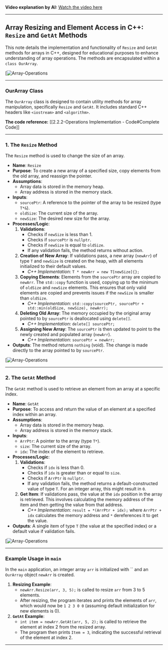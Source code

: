
**Video explanation by AI:** [Watch the video here]()

---

## Array Resizing and Element Access in C++: `Resize` and `GetAt` Methods

This note details the implementation and functionality of `Resize` and `GetAt` methods for arrays in C++, designed for educational purposes to enhance understanding of array operations. The methods are encapsulated within a `class OurArray`.

[![Array-Operations](G:\DSA\Slides\Array-Operations\s1.png)

---
### **OurArray Class**

The `OurArray` class is designed to contain utility methods for array manipulation, specifically `Resize` and `GetAt`. It includes standard C++ headers like `<iostream>` and `<algorithm>`.

**The code reference:** [[2.2.2-Operations Implementation - Code#Complete Code]] 

---
### **1. The `Resize` Method**

The `Resize` method is used to change the size of an array.

- **Name**: `Resize`
- **Purpose**: To create a new array of a specified size, copy elements from the old array, and reassign the pointer.
- **Assumptions**:
    - Array data is stored in the memory heap.
    - Array address is stored in the memory stack.
- **Inputs**:
    - `sourcePtr`: A reference to the pointer of the array to be resized (type `T*&`).
    - `oldSize`: The current size of the array.
    - `newSize`: The desired new size for the array.
- **Processes/Logic**:
    1. **Validations**:
        - Checks if `newSize` is less than 1.
        - Checks if `sourcePtr` is `nullptr`.
        - Checks if `newSize` is equal to `oldSize`.
        - If any validation fails, the method returns without action.
    2. **Creation of New Array**: If validations pass, a new array (`newArr`) of type `T` and `newSize` is created on the heap, with all elements initialized to their default values.
        - _C++ Implementation_: `T * newArr = new T[newSize]{};`
    3. **Copying Elements**: Elements from the `sourcePtr` array are copied to `newArr`. The `std::copy` function is used, copying up to the minimum of `oldSize` and `newSize` elements. This ensures that only valid elements are copied and prevents issues if the `newSize` is smaller than `oldSize`.
        - _C++ Implementation_: `std::copy(sourcePtr, sourcePtr + std::min(oldSize, newSize), newArr);`
    4. **Deleting Old Array**: The memory occupied by the original array pointed to by `sourcePtr` is deallocated using `delete[]`.
        - _C++ Implementation_: `delete[] sourcePtr;`
    5. **Assigning New Array**: The `sourcePtr` is then updated to point to the newly created and populated array (`newArr`).
        - _C++ Implementation_: `sourcePtr = newArr;`
- **Outputs**: The method returns `nothing` (void). The change is made directly to the array pointed to by `sourcePtr`.

[![Array-Operations](G:\DSA\Slides\Array-Operations\s2.png)

---
### **2. The `GetAt` Method**

The `GetAt` method is used to retrieve an element from an array at a specific index.

- **Name**: `GetAt`
- **Purpose**: To access and return the value of an element at a specified index within an array.
- **Assumptions**:
    - Array data is stored in the memory heap.
    - Array address is stored in the memory stack.
- **Inputs**:
    - `ArrPtr`: A pointer to the array (type `T*`).
    - `size`: The current size of the array.
    - `idx`: The index of the element to retrieve.
- **Processes/Logic**:
    1. **Validations**:
        - Checks if `idx` is less than 0.
        - Checks if `idx` is greater than or equal to `size`.
        - Checks if `ArrPtr` is `nullptr`.
        - If any validation fails, the method returns a default-constructed value of type `T`. For an integer array, this might result in `0`.
    2. **Get Item**: If validations pass, the value at the `idx` position in the array is retrieved. This involves calculating the memory address of the item and then getting the value from that address.
        - _C++ Implementation_: `result = *(ArrPtr + idx);` where `ArrPtr + idx` calculates the memory address and `*` dereferences it to get the value.
- **Outputs**: A single item of type `T` (the value at the specified index) or a default value if validation fails.

[![Array-Operations](G:\DSA\Slides\Array-Operations\s3.png)

---
### **Example Usage in `main`**

In the `main` application, an integer array `arr` is initialized with `` and an `OurArray` object `newArr` is created.

1. **Resizing Example**:
    - `newArr.Resize(arr, 3, 5);` is called to resize `arr` from 3 to 5 elements.
    - After resizing, the program iterates and prints the elements of `arr`, which would now be `1 2 3 0 0` (assuming default initialization for new elements is 0).
2. **`GetAt` Example**:
    - `int item = newArr.GetAt(arr, 5, 2);` is called to retrieve the element at index 2 from the resized array.
    - The program then prints `Item = 3`, indicating the successful retrieval of the element at index 2.


---